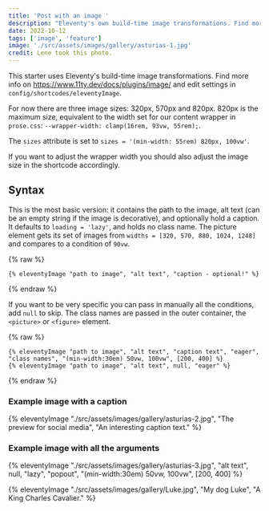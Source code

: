 ```yaml
---
title: 'Post with an image '
description: "Eleventy's own build-time image transformations. Find more info on11ty.dev/docs/plugins/image/ and edit settings in config-folder."
date: 2022-10-12
tags: ['image', 'feature']
image: './src/assets/images/gallery/asturias-1.jpg'
credit: Lene took this photo.
---
```


This starter uses Eleventy's build-time image transformations. Find more info on https://www.11ty.dev/docs/plugins/image/ and edit settings in `config/shortcodes/eleventyImage`.

For now there are three image sizes: 320px, 570px and 820px.
820px is the maximum size, equivalent to the width set for our content wrapper in `prose.css`: `--wrapper-width: clamp(16rem, 93vw, 55rem);`.

The `sizes` attribute is set to `sizes = '(min-width: 55rem) 820px, 100vw'`.

If you want to adjust the wrapper width you should also adjust the image size in the shortcode accordingly.

## Syntax

This is the most basic version: it contains the path to the image, alt text (can be an empty string if the image is decorative), and optionally hold a caption. It defaults to `loading = 'lazy'`, and holds no class name. The picture element gets its set of images from `widths = [320, 570, 880, 1024, 1248]` and compares to a condition of `90vw`.

{% raw %}

```
{% eleventyImage "path to image", "alt text", "caption - optional!" %}
```

{% endraw %}

If you want to be very specific you can pass in manually all the conditions, add `null` to skip.
The class names are passed in the outer container, the `<picture>` or `<figure>` element.

{% raw %}

```
{% eleventyImage "path to image", "alt text", "caption text", "eager", "class names", "(min-width:30em) 50vw, 100vw", [200, 400] %}
{% eleventyImage "path to image", "alt text", null, "eager" %}
```

{% endraw %}

### Example image with a caption

{% eleventyImage "./src/assets/images/gallery/asturias-2.jpg", "The preview for social media", "An interesting caption text." %}

### Example image with all the arguments

{% eleventyImage "./src/assets/images/gallery/asturias-3.jpg", "alt text", null, "lazy", "popout", "(min-width:30em) 50vw, 100vw", [200, 400] %}

{% eleventyImage "./src/assets/images/gallery/Luke.jpg", "My dog Luke", "A King Charles Cavalier." %}
